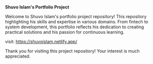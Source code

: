 **Shuvo Islam's Portfolio Project**

Welcome to Shuvo Islam's portfolio project repository! This repository highlighting his skills and expertise in various domains. From fintech to system development, this portfolio reflects his dedication to creating practical solutions and his passion for continuous learning.

visit: https://shuvoislam.netlify.app/

Thank you for visiting this project repository! Your interest is much appreciated.
